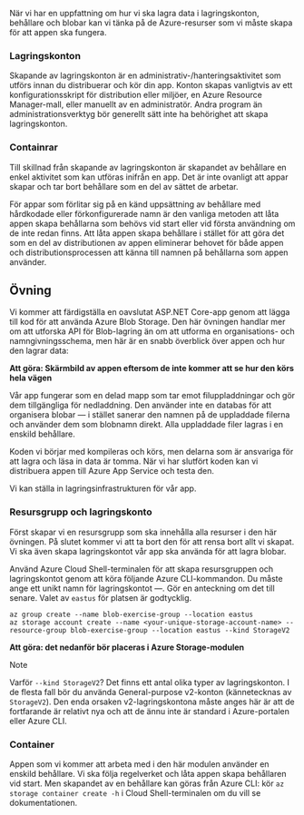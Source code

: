 När vi har en uppfattning om hur vi ska lagra data i lagringskonton, behållare och blobar kan vi tänka på de Azure-resurser som vi måste skapa för att appen ska fungera.

### <a name="storage-accounts"></a>Lagringskonton

Skapande av lagringskonton är en administrativ-/hanteringsaktivitet som utförs innan du distribuerar och kör din app. Konton skapas vanligtvis av ett konfigurationsskript för distribution eller miljöer, en Azure Resource Manager-mall, eller manuellt av en administratör. Andra program än administrationsverktyg bör generellt sätt inte ha behörighet att skapa lagringskonton.

### <a name="containers"></a>Containrar

Till skillnad från skapande av lagringskonton är skapandet av behållare en enkel aktivitet som kan utföras inifrån en app. Det är inte ovanligt att appar skapar och tar bort behållare som en del av sättet de arbetar.

För appar som förlitar sig på en känd uppsättning av behållare med hårdkodade eller förkonfigurerade namn är den vanliga metoden att låta appen skapa behållarna som behövs vid start eller vid första användning om de inte redan finns. Att låta appen skapa behållare i stället för att göra det som en del av distributionen av appen eliminerar behovet för både appen och distributionsprocessen att känna till namnen på behållarna som appen använder.

## <a name="exercise"></a>Övning

Vi kommer att färdigställa en oavslutat ASP.NET Core-app genom att lägga till kod för att använda Azure Blob Storage. Den här övningen handlar mer om att utforska API för Blob-lagring än om att utforma en organisations- och namngivningsschema, men här är en snabb överblick över appen och hur den lagrar data:

**Att göra: Skärmbild av appen eftersom de inte kommer att se hur den körs hela vägen**

Vår app fungerar som en delad mapp som tar emot filuppladdningar och gör dem tillgängliga för nedladdning. Den använder inte en databas för att organisera blobar &mdash; i stället sanerar den namnen på de uppladdade filerna och använder dem som blobnamn direkt. Alla uppladdade filer lagras i en enskild behållare.

Koden vi börjar med kompileras och körs, men delarna som är ansvariga för att lagra och läsa in data är tomma. När vi har slutfört koden kan vi distribuera appen till Azure App Service och testa den.

Vi kan ställa in lagringsinfrastrukturen för vår app.

### <a name="resource-group-and-storage-account"></a>Resursgrupp och lagringskonto
Först skapar vi en resursgrupp som ska innehålla alla resurser i den här övningen. På slutet kommer vi att ta bort den för att rensa bort allt vi skapat. Vi ska även skapa lagringskontot vår app ska använda för att lagra blobar.

Använd Azure Cloud Shell-terminalen för att skapa resursgruppen och lagringskontot genom att köra följande Azure CLI-kommandon. Du måste ange ett unikt namn för lagringskontot &mdash;. Gör en anteckning om det till senare. Valet av `eastus` för platsen är godtycklig.

```console
az group create --name blob-exercise-group --location eastus
az storage account create --name <your-unique-storage-account-name> --resource-group blob-exercise-group --location eastus --kind StorageV2
```

**Att göra: det nedanför bör placeras i Azure Storage-modulen**

> [!NOTE]
> Varför `--kind StorageV2`? Det finns ett antal olika typer av lagringskonton. I de flesta fall bör du använda General-purpose v2-konton (kännetecknas av `StorageV2`). Den enda orsaken v2-lagringskontona måste anges här är att de fortfarande är relativt nya och att de ännu inte är standard i Azure-portalen eller Azure CLI.

### <a name="container"></a>Container
Appen som vi kommer att arbeta med i den här modulen använder en enskild behållare. Vi ska följa regelverket och låta appen skapa behållaren vid start. Men skapandet av en behållare kan göras från Azure CLI: kör `az storage container create -h` i Cloud Shell-terminalen om du vill se dokumentationen.